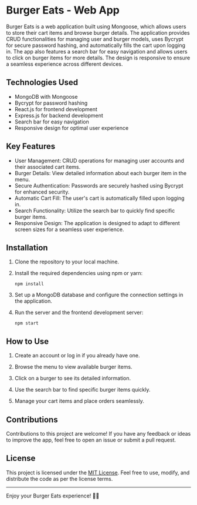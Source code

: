# Burger Eats - Web App

Burger Eats is a web application built using Mongoose, which allows users to store their cart items and browse burger details. The application provides CRUD functionalities for managing user and burger models, uses Bycrypt for secure password hashing, and automatically fills the cart upon logging in. The app also features a search bar for easy navigation and allows users to click on burger items for more details. The design is responsive to ensure a seamless experience across different devices.

## Technologies Used

- MongoDB with Mongoose
- Bycrypt for password hashing
- React.js for frontend development
- Express.js for backend development
- Search bar for easy navigation
- Responsive design for optimal user experience

## Key Features

- User Management: CRUD operations for managing user accounts and their associated cart items.
- Burger Details: View detailed information about each burger item in the menu.
- Secure Authentication: Passwords are securely hashed using Bycrypt for enhanced security.
- Automatic Cart Fill: The user's cart is automatically filled upon logging in.
- Search Functionality: Utilize the search bar to quickly find specific burger items.
- Responsive Design: The application is designed to adapt to different screen sizes for a seamless user experience.

## Installation

1. Clone the repository to your local machine.

2. Install the required dependencies using npm or yarn:
   ```
   npm install
   ```

3. Set up a MongoDB database and configure the connection settings in the application.

4. Run the server and the frontend development server:
   ```
   npm start
   ```

## How to Use

1. Create an account or log in if you already have one.

2. Browse the menu to view available burger items.

3. Click on a burger to see its detailed information.

4. Use the search bar to find specific burger items quickly.

5. Manage your cart items and place orders seamlessly.

## Contributions

Contributions to this project are welcome! If you have any feedback or ideas to improve the app, feel free to open an issue or submit a pull request.

## License

This project is licensed under the [MIT License](LICENSE). Feel free to use, modify, and distribute the code as per the license terms.

---
Enjoy your Burger Eats experience! 🍔🍟
